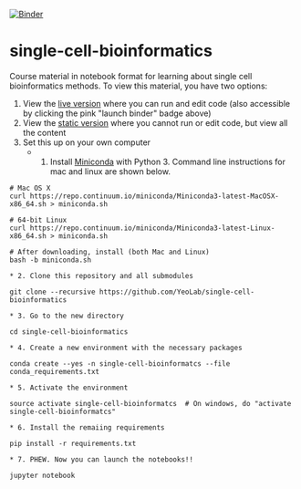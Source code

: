 [![Binder](http://mybinder.org/badge.svg)](http://mybinder.org/repo/YeoLab/single-cell-bioinformatics)

# single-cell-bioinformatics

Course material in notebook format for learning about single cell bioinformatics methods. To view this material, you have two options:

1. View the [live version](http://mybinder.org/repo/YeoLab/single-cell-bioinformatics) where you can run and edit code (also accessible by clicking the pink "launch binder" badge above)
2. View the [static version](http://nbviewer.jupyter.org/github/yeolab/single-cell-bioinformatics/blob/master/index.ipynb) where you cannot run or edit code, but view all the content
3. Set this up on your own computer
    * 1. Install [Miniconda](http://conda.pydata.org/miniconda.html) with Python 3. Command line instructions for mac and linux are shown below.
```
# Mac OS X
curl https://repo.continuum.io/miniconda/Miniconda3-latest-MacOSX-x86_64.sh > miniconda.sh

# 64-bit Linux
curl https://repo.continuum.io/miniconda/Miniconda3-latest-Linux-x86_64.sh > miniconda.sh

# After downloading, install (both Mac and Linux)
bash -b miniconda.sh
```
    * 2. Clone this repository and all submodules

```
git clone --recursive https://github.com/YeoLab/single-cell-bioinformatics
```
    * 3. Go to the new directory
```
cd single-cell-bioinformatics
```
    * 4. Create a new environment with the necessary packages
```
conda create --yes -n single-cell-bioinformatcs --file conda_requirements.txt
```
    * 5. Activate the environment
```
source activate single-cell-bioinformatcs  # On windows, do "activate single-cell-bioinformatcs"
```
    * 6. Install the remaiing requirements
```
pip install -r requirements.txt
```
    * 7. PHEW. Now you can launch the notebooks!!
```
jupyter notebook
```


